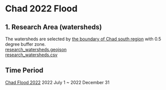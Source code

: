 # Chad 2022 Flood
## 1. Research Area (watersheds)
The watersheds are selected by [the boundary of Chad south region](Chad_south_boundary.geojson) with 0.5 degree buffer zone.  
[research_watersheds.geojson](research_watersheds.geojson)  
[research_watersheds.csv](research_watersheds.csv)

## Time Period
[Chad Flood 2022](https://en.wikipedia.org/wiki/2022_Chad_floods)
2022 July 1 ~ 2022 December 31
